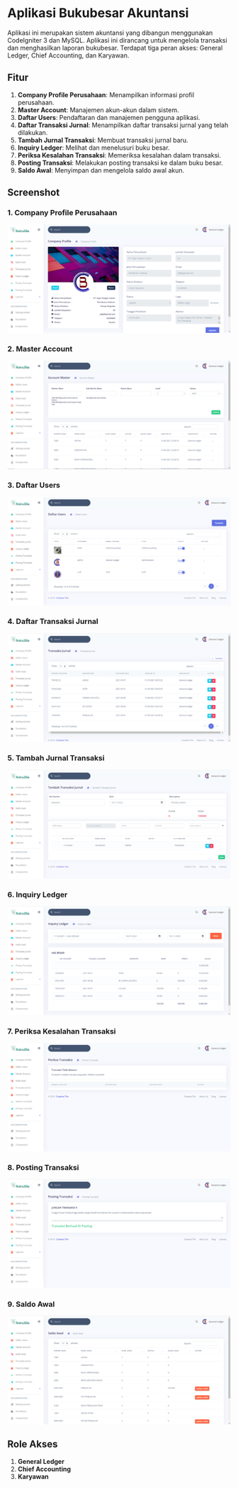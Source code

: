 # Aplikasi Bukubesar Akuntansi

Aplikasi ini merupakan sistem akuntansi yang dibangun menggunakan CodeIgniter 3 dan MySQL. Aplikasi ini dirancang untuk mengelola transaksi dan menghasilkan laporan bukubesar. Terdapat tiga peran akses: General Ledger, Chief Accounting, dan Karyawan.

## Fitur

1. **Company Profile Perusahaan**: Menampilkan informasi profil perusahaan.
2. **Master Account**: Manajemen akun-akun dalam sistem.
3. **Daftar Users**: Pendaftaran dan manajemen pengguna aplikasi.
4. **Daftar Transaksi Jurnal**: Menampilkan daftar transaksi jurnal yang telah dilakukan.
5. **Tambah Jurnal Transaksi**: Membuat transaksi jurnal baru.
6. **Inquiry Ledger**: Melihat dan menelusuri buku besar.
7. **Periksa Kesalahan Transaksi**: Memeriksa kesalahan dalam transaksi.
8. **Posting Transaksi**: Melakukan posting transaksi ke dalam buku besar.
9. **Saldo Awal**: Menyimpan dan mengelola saldo awal akun.

## Screenshot

### 1. Company Profile Perusahaan
![Company Profile](screenshot/CompanyProfile.png)

### 2. Master Account
![Master Account](screenshot/MasterAccount.png)

### 3. Daftar Users
![Daftar Users](screenshot/Users.png)

### 4. Daftar Transaksi Jurnal
![Daftar Transaksi Jurnal](screenshot/TransaksiJurnal.png)

### 5. Tambah Jurnal Transaksi
![Tambah Jurnal Transaksi](screenshot/AddJurnal.png)

### 6. Inquiry Ledger
![Inquiry Ledger](screenshot/InquiryLedger.png)

### 7. Periksa Kesalahan Transaksi
![Periksa Kesalahan Transaksi](screenshot/PeriksaTransaksi.png)

### 8. Posting Transaksi
![Posting Transaksi](screenshot/PostingTransaksi.png)

### 9. Saldo Awal
![Saldo Awal](screenshot/SaldoAwal.png)

## Role Akses

1. **General Ledger**
2. **Chief Accounting**
3. **Karyawan**
